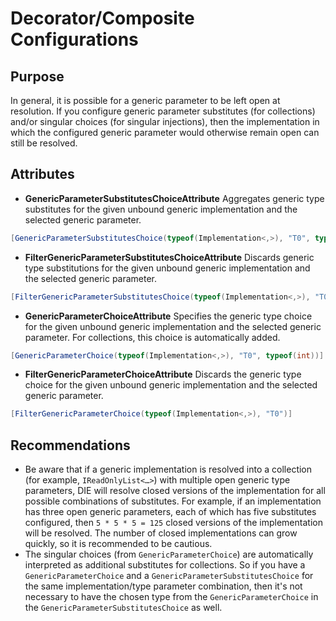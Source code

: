 # Decorator/Composite Configurations

## Purpose

In general, it is possible for a generic parameter to be left open at resolution. If you configure generic parameter substitutes (for collections) and/or singular choices (for singular injections), then the implementation in which the configured generic parameter would otherwise remain open can still be resolved.

## Attributes

- **GenericParameterSubstitutesChoiceAttribute** Aggregates generic type substitutes for the given unbound generic implementation and the selected generic parameter.
```csharp
[GenericParameterSubstitutesChoice(typeof(Implementation<,>), "T0", typeof(int), typeof(string))]
```
- **FilterGenericParameterSubstitutesChoiceAttribute** Discards generic type substitutions for the given unbound generic implementation and the selected generic parameter.
```csharp
[FilterGenericParameterSubstitutesChoice(typeof(Implementation<,>), "T0")]
```
- **GenericParameterChoiceAttribute** Specifies the generic type choice for the given unbound generic implementation and the selected generic parameter. For collections, this choice is automatically added.
```csharp
[GenericParameterChoice(typeof(Implementation<,>), "T0", typeof(int))]
```
- **FilterGenericParameterChoiceAttribute** Discards the generic type choice for the given unbound generic implementation and the selected generic parameter.
```csharp
[FilterGenericParameterChoice(typeof(Implementation<,>), "T0")]
```

## Recommendations

- Be aware that if a generic implementation is resolved into a collection (for example, `IReadOnlyList<…>`) with multiple open generic type parameters, DIE will resolve closed versions of the implementation for all possible combinations of substitutes. For example, if an implementation has three open generic parameters, each of which has five substitutes configured, then `5 * 5 * 5 = 125` closed versions of the implementation will be resolved. The number of closed implementations can grow quickly, so it is recommended to be cautious.
- The singular choices (from `GenericParameterChoice`) are automatically interpreted as additional substitutes for collections. So if you have a `GenericParameterChoice` and a `GenericParameterSubstitutesChoice` for the same implementation/type parameter combination, then it's not necessary to have the chosen type from the `GenericParameterChoice` in the `GenericParameterSubstitutesChoice` as well.
